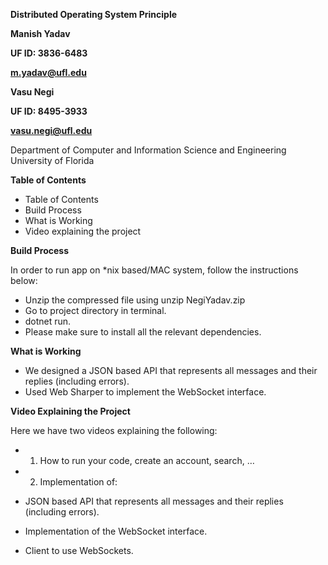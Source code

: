 **Distributed Operating System Principle**

**Manish Yadav**

**UF ID: 3836-6483**

[**m.yadav@ufl.edu**](mailto:m.yadav@ufl.edu)

**Vasu Negi**

**UF ID: 8495-3933**

[**vasu.negi@ufl.edu**](mailto:vasu.negi@ufl.edu)

Department of Computer and Information Science and Engineering University of Florida

**Table of Contents**

- Table of Contents
- Build Process
- What is Working
- Video explaining the project

**Build Process**

In order to run app on \*nix based/MAC system, follow the instructions below:

  - Unzip the compressed file using unzip NegiYadav.zip
  - Go to project directory in terminal.
  - dotnet run.
  - Please make sure to install all the relevant dependencies.

**What is Working**

  - We designed a JSON based API that represents all messages and their replies (including errors).
  - Used Web Sharper to implement the WebSocket interface.

**Video Explaining the Project**

Here we have two videos explaining the following:

  - 1. How to run your code, create an account, search, …
  - 2. Implementation of:

- JSON based API that represents all messages and their replies (including errors).
- Implementation of the WebSocket interface.
- Client to use WebSockets.
